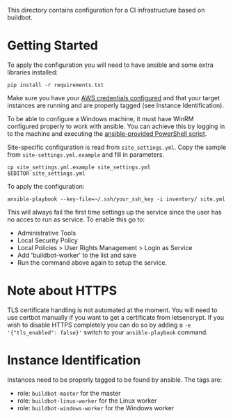 This directory contains configuration for a CI infrastructure based
on buildbot.

# Getting Started

To apply the configuration you will need to have ansible and some
extra libraries installed:

    pip install -r requirements.txt

Make sure you have your 
[AWS credentials configured](http://docs.pythonboto.org/en/latest/boto_config_tut.html)
and that your target instances are running and are properly tagged
(see Instance Identification).

To be able to configure a Windows machine, it must have WinRM configured
properly to work with ansible.  You can achieve this by logging in to the
machine and executing the
[ansible-provided PowerShell script](https://raw.githubusercontent.com/ansible/ansible/devel/examples/scripts/ConfigureRemotingForAnsible.ps1).

Site-specific configuration is read from `site_settings.yml`.
Copy the sample from `site-settings.yml.example` and fill in
parameters.

    cp site_settings.yml.example site_settings.yml
    $EDITOR site_settings.yml

To apply the configuration:

    ansible-playbook --key-file=~/.ssh/your_ssh_key -i inventory/ site.yml

This will always fail the first time settings up the service since the user has no acces to run as service. To enable this go to:

* Administrative Tools
* Local Security Policy
* Local Policies > User Rights Management > Login as Service
* Add 'buildbot-worker' to the list and save
* Run the command above again to setup the service.


# Note about HTTPS

TLS certificate handling is not automated at the moment.  You will need
to use certbot manually if you want to get a certificate from letsencrypt.
If you wish to disable HTTPS completely you can do so by adding
a `-e '{"tls_enabled": false}'` switch to your `ansible-playbook` command.


# Instance Identification

Instances need to be properly tagged to be found by ansible.  The tags are:

* role: `buildbot-master` for the master
* role: `buildbot-linux-worker` for the Linux worker
* role: `buildbot-windows-worker` for the Windows worker
